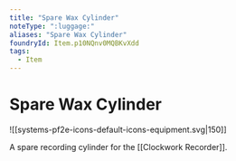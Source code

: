 ```yaml
---
title: "Spare Wax Cylinder"
noteType: ":luggage:"
aliases: "Spare Wax Cylinder"
foundryId: Item.p10NQnv0MQBKvXdd
tags:
  - Item
---
```


# Spare Wax Cylinder
![[systems-pf2e-icons-default-icons-equipment.svg|150]]

A spare recording cylinder for the [[Clockwork Recorder]].
